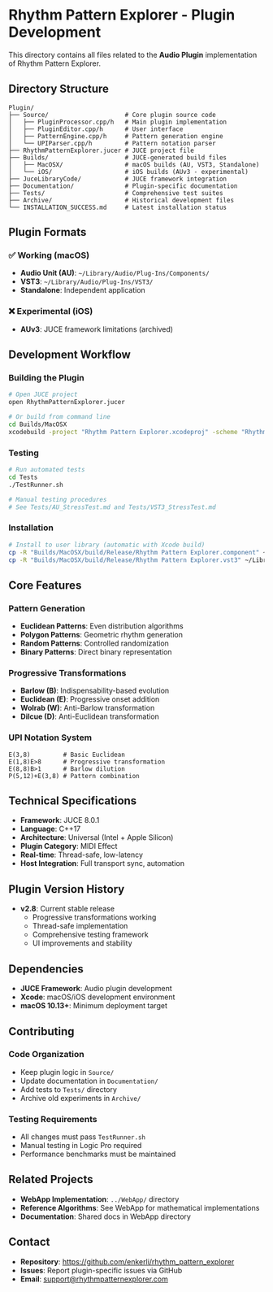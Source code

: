 # Rhythm Pattern Explorer - Plugin Development

This directory contains all files related to the **Audio Plugin** implementation of Rhythm Pattern Explorer.

## Directory Structure

```
Plugin/
├── Source/                     # Core plugin source code
│   ├── PluginProcessor.cpp/h   # Main plugin implementation  
│   ├── PluginEditor.cpp/h      # User interface
│   ├── PatternEngine.cpp/h     # Pattern generation engine
│   └── UPIParser.cpp/h         # Pattern notation parser
├── RhythmPatternExplorer.jucer # JUCE project file
├── Builds/                     # JUCE-generated build files
│   ├── MacOSX/                 # macOS builds (AU, VST3, Standalone)
│   └── iOS/                    # iOS builds (AUv3 - experimental)
├── JuceLibraryCode/            # JUCE framework integration
├── Documentation/              # Plugin-specific documentation
├── Tests/                      # Comprehensive test suites
├── Archive/                    # Historical development files
└── INSTALLATION_SUCCESS.md     # Latest installation status
```

## Plugin Formats

### ✅ Working (macOS)
- **Audio Unit (AU)**: `~/Library/Audio/Plug-Ins/Components/`
- **VST3**: `~/Library/Audio/Plug-Ins/VST3/`
- **Standalone**: Independent application

### ❌ Experimental (iOS)
- **AUv3**: JUCE framework limitations (archived)

## Development Workflow

### Building the Plugin
```bash
# Open JUCE project
open RhythmPatternExplorer.jucer

# Or build from command line
cd Builds/MacOSX
xcodebuild -project "Rhythm Pattern Explorer.xcodeproj" -scheme "Rhythm Pattern Explorer - All" -configuration Release
```

### Testing
```bash
# Run automated tests
cd Tests
./TestRunner.sh

# Manual testing procedures
# See Tests/AU_StressTest.md and Tests/VST3_StressTest.md
```

### Installation
```bash
# Install to user library (automatic with Xcode build)
cp -R "Builds/MacOSX/build/Release/Rhythm Pattern Explorer.component" ~/Library/Audio/Plug-Ins/Components/
cp -R "Builds/MacOSX/build/Release/Rhythm Pattern Explorer.vst3" ~/Library/Audio/Plug-Ins/VST3/
```

## Core Features

### Pattern Generation
- **Euclidean Patterns**: Even distribution algorithms
- **Polygon Patterns**: Geometric rhythm generation
- **Random Patterns**: Controlled randomization
- **Binary Patterns**: Direct binary representation

### Progressive Transformations
- **Barlow (B)**: Indispensability-based evolution
- **Euclidean (E)**: Progressive onset addition
- **Wolrab (W)**: Anti-Barlow transformation
- **Dilcue (D)**: Anti-Euclidean transformation

### UPI Notation System
```
E(3,8)         # Basic Euclidean
E(1,8)E>8      # Progressive transformation
E(8,8)B>1      # Barlow dilution
P(5,12)+E(3,8) # Pattern combination
```

## Technical Specifications

- **Framework**: JUCE 8.0.1
- **Language**: C++17
- **Architecture**: Universal (Intel + Apple Silicon)
- **Plugin Category**: MIDI Effect
- **Real-time**: Thread-safe, low-latency
- **Host Integration**: Full transport sync, automation

## Plugin Version History

- **v2.8**: Current stable release
  - Progressive transformations working
  - Thread-safe implementation
  - Comprehensive testing framework
  - UI improvements and stability

## Dependencies

- **JUCE Framework**: Audio plugin development
- **Xcode**: macOS/iOS development environment
- **macOS 10.13+**: Minimum deployment target

## Contributing

### Code Organization
- Keep plugin logic in `Source/`
- Update documentation in `Documentation/`
- Add tests to `Tests/` directory
- Archive old experiments in `Archive/`

### Testing Requirements
- All changes must pass `TestRunner.sh`
- Manual testing in Logic Pro required
- Performance benchmarks must be maintained

## Related Projects

- **WebApp Implementation**: `../WebApp/` directory
- **Reference Algorithms**: See WebApp for mathematical implementations
- **Documentation**: Shared docs in WebApp directory

## Contact

- **Repository**: https://github.com/enkerli/rhythm_pattern_explorer
- **Issues**: Report plugin-specific issues via GitHub
- **Email**: support@rhythmpatternexplorer.com